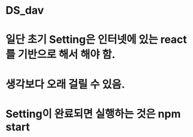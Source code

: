 # DS_dav

# 일단 초기 Setting은 인터넷에 있는 react를 기반으로 해서 해야 함.  
# 생각보다 오래 걸릴 수 있음.  
# Setting이 완료되면 실행하는 것은 npm start  
